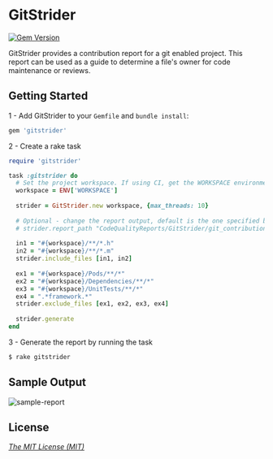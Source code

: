 # GitStrider
[![Gem Version](https://badge.fury.io/rb/gitstrider.svg)](http://badge.fury.io/rb/gitstrider)

GitStrider provides a contribution report for a git enabled project. This report can be used as a guide to determine a file's owner for code maintenance or reviews.

## Getting Started

1 - Add GitStrider to your `Gemfile` and `bundle install`:

```ruby
gem 'gitstrider'
```

2 - Create a rake task

```ruby
require 'gitstrider'

task :gitstrider do
  # Set the project workspace. If using CI, get the WORKSPACE environment parameter
  workspace = ENV['WORKSPACE']
  
  strider = GitStrider.new workspace, {max_threads: 10}
  
  # Optional - change the report output, default is the one specified below
  # strider.report_path "CodeQualityReports/GitStrider/git_contributions.html"
  
  in1 = "#{workspace}/**/*.h"
  in2 = "#{workspace}/**/*.m"
  strider.include_files [in1, in2]
  
  ex1 = "#{workspace}/Pods/**/*"
  ex2 = "#{workspace}/Dependencies/**/*"
  ex3 = "#{workspace}/UnitTests/**/*"
  ex4 = ".*framework.*"
  strider.exclude_files [ex1, ex2, ex3, ex4]
  
  strider.generate
end
```

3 - Generate the report by running the task

```bash
$ rake gitstrider
```

## Sample Output

![sample-report][sample-report]

## License
*[The MIT License (MIT)]*

[The MIT License (MIT)]:https://github.com/hadibadjian/gitstrider/blob/master/LICENSE
[sample-report]:https://github.com/hadibadjian/gitstrider/blob/master/sample/screen_shot.png?raw=true
